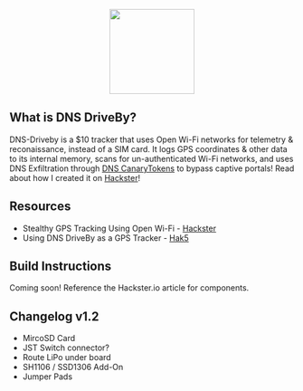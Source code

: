 <p align="center">
<img src="images/DNS-DriveBy_Logo.svg" height=150px>
</p>

## What is DNS DriveBy?     
DNS-Driveby is a $10 tracker that uses Open Wi-Fi networks for telemetry & reconaissance, instead of a SIM card.  It logs GPS coordinates & other data to its internal memory, scans for un-authenticated Wi-Fi networks, and uses DNS Exfiltration through [DNS CanaryTokens](https://canarytokens.org) to bypass captive portals!  Read about how I created it on [Hackster](https://www.hackster.io/alexlynd/dns-driveby-stealthy-gps-tracking-using-open-wi-fi-65730a)!

## Resources
- Stealthy GPS Tracking Using Open Wi-Fi - [Hackster](https://www.hackster.io/alexlynd/dns-driveby-stealthy-gps-tracking-using-open-wi-fi-65730a)
- Using DNS DriveBy as a GPS Tracker - [Hak5](https://youtu.be/H0Nwff0KDJ0?t=151)

## Build Instructions
Coming soon!  Reference the Hackster.io article for components.

## Changelog v1.2
- MircoSD Card
- JST Switch connector?
- Route LiPo under board
- SH1106 / SSD1306 Add-On
- Jumper Pads
